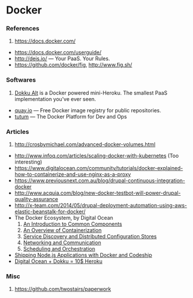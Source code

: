 Docker
====

### References

1. https://docs.docker.com/
- https://docs.docker.com/userguide/
- http://deis.io/ — Your PaaS. Your Rules.
- https://github.com/docker/fig, http://www.fig.sh/

### Softwares

1. [Dokku Alt](https://dokku-alt.github.io) is a Docker powered mini-Heroku. The smallest PaaS implementation you've ever seen.
- [quay.io](https://quay.io) — Free Docker image registry for public repositories.
- [tutum](https://www.tutum.co/features/) — The Docker Platform for Dev and Ops

### Articles

1. http://crosbymichael.com/advanced-docker-volumes.html
- http://www.infoq.com/articles/scaling-docker-with-kubernetes (Too interesting)
- https://www.digitalocean.com/community/tutorials/docker-explained-how-to-containerize-and-use-nginx-as-a-proxy
- https://www.previousnext.com.au/blog/drupal-continuous-integration-docker
- http://www.acquia.com/blog/new-docker-testbot-will-power-drupal-quality-assurance
- http://x-team.com/2014/05/drupal-deployment-automation-using-aws-elastic-beanstalk-for-docker/
- The Docker Ecosystem, by Digital Ocean
  1. [An Introduction to Common Components](http://j.mp/1BUuhEE)
  1. [An Overview of Containerization](http://j.mp/1BUul7b)
  1. [Service Discovery and Distributed Configuration Stores](http://j.mp/1x5CK1O)
  1. [Networking and Communication](http://j.mp/1HfbrIC)
  1. [Scheduling and Orchestration](http://j.mp/1BUuo38)
- [Shipping Node.js Applications with Docker and Codeship](http://blog.risingstack.com/shipping-node-js-applications-with-docker-and-codeship/)
- [Digital Ocean + Dokku = 10$ Heroku](http://beletsky.net/2013/08/digitalocean-plus-dokku-equals-10-heroku.html)

### Misc

1. https://github.com/twostairs/paperwork
